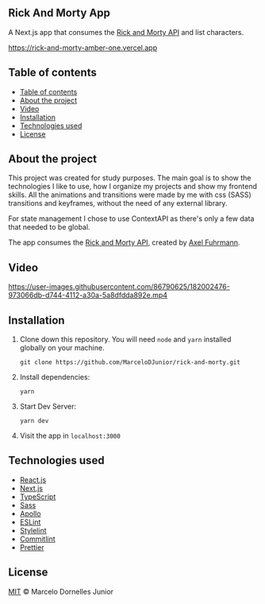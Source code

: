 ## Rick And Morty App

A Next.js app that consumes the [Rick and Morty API](https://rickandmortyapi.com) and list characters.

https://rick-and-morty-amber-one.vercel.app

## Table of contents

- [Table of contents](#table-of-contents)
- [About the project](#about-the-project)
- [Video](#video)
- [Installation](#installation)
- [Technologies used](#technologies-used)
- [License](#license)

## About the project

This project was created for study purposes. The main goal is to show the technologies I like to use, how I organize my projects and show my frontend skills. All the animations and transitions were made by me with css (SASS) transitions and keyframes, without the need of any external library.

For state management I chose to use ContextAPI as there's only a few data that needed to be global.

The app consumes the [Rick and Morty API](https://rickandmortyapi.com), created by [Axel Fuhrmann](https://github.com/afuh).

## Video

https://user-images.githubusercontent.com/86790625/182002476-973066db-d744-4112-a30a-5a8dfdda892e.mp4


## Installation

1. Clone down this repository. You will need `node` and `yarn` installed globally on your machine.

   `git clone https://github.com/MarceloDJunior/rick-and-morty.git`

2. Install dependencies:

   `yarn`

3. Start Dev Server:

   `yarn dev`

4. Visit the app in `localhost:3000`

## Technologies used

- [React.js](https://reactjs.org)
- [Next.js](https://nextjs.org)
- [TypeScript](https://www.typescriptlang.org)
- [Sass](https://sass-lang.com)
- [Apollo](https://www.apollographql.com)
- [ESLint](https://eslint.org)
- [Stylelint](https://stylelint.io)
- [Commitlint](https://commitlint.js.org)
- [Prettier](https://prettier.io)

## License

[MIT](https://github.com/MarceloDJunior/rick-and-morty/blob/main/LICENSE) © Marcelo Dornelles Junior
